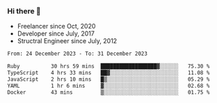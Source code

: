### Hi there 👋

- Freelancer since Oct, 2020
- Developer since July, 2017
- Structral Engineer since July, 2012

<!--START_SECTION:waka-->

```txt
From: 24 December 2023 - To: 31 December 2023

Ruby          30 hrs 59 mins  ██████████████████▓░░░░░░   75.30 %
TypeScript    4 hrs 33 mins   ██▓░░░░░░░░░░░░░░░░░░░░░░   11.08 %
JavaScript    2 hrs 10 mins   █▒░░░░░░░░░░░░░░░░░░░░░░░   05.29 %
YAML          1 hr 6 mins     ▓░░░░░░░░░░░░░░░░░░░░░░░░   02.68 %
Docker        43 mins         ▒░░░░░░░░░░░░░░░░░░░░░░░░   01.75 %
```

<!--END_SECTION:waka-->
